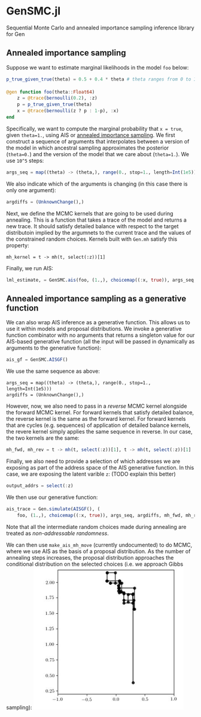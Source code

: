 # GenSMC.jl

Sequential Monte Carlo and annealed importance sampling inference library for Gen

## Annealed importance sampling

Suppose we want to estimate marginal likelihoods in the model `foo` below:
```julia
p_true_given_true(theta) = 0.5 + 0.4 * theta # theta ranges from 0 to 1

@gen function foo(theta::Float64)
    z = @trace(bernoulli(0.2), :z)
    p = p_true_given_true(theta)
    x = @trace(bernoulli(z ? p : 1-p), :x)
end
```
Specifically, we want to compute the marginal probability that `x = true`, given `theta=1.`, using AIS or [annealed importance sampling](https://arxiv.org/abs/physics/9803008).
We first construct a sequence of arguments that interpolates between a version of the model in which ancestral sampling approximates the posterior (`theta=0.`) and the version of the model that we care about (`theta=1.`).
We use `10^5` steps:
```julia
args_seq = map((theta) -> (theta,), range(0., stop=1., length=Int(1e5)))
```
We also indicate which of the arguments is changing (in this case there is only one argument):
```julia
argdiffs = (UnknownChange(),)
```
Next, we define the MCMC kernels that are going to be used during annealing.
This is a function that takes a trace of the model and returns a new trace.
It should satisfy detailed balance with respect to the target distributoin implied by the argumnets to the current trace and the values of the constrained random choices.
Kernels built with `Gen.mh` satisfy this property:
```
mh_kernel = t -> mh(t, select(:z))[1]
```
Finally, we run AIS:
```julia
lml_estimate, = GenSMC.ais(foo, (1.,), choicemap((:x, true)), args_seq, argdiffs, mh_kernel)
```

## Annealed importance sampling as a generative function

We can also wrap AIS inference as a generative function.
This allows us to use it within models and proposal distributions.
We invoke a generative function combinator with no arguments that returns a singleton value for our AIS-based generative function (all the input will be passed in dynamically as arguments to the generative function):
```julia
ais_gf = GenSMC.AISGF()
```

We use the same sequence as above:
```
args_seq = map((theta) -> (theta,), range(0., stop=1., length=Int(1e5)))
argdiffs = (UnknownChange(),)
```
However, now, we also need to pass in a *reverse* MCMC kernel alongside the forward MCMC kernel.
For forward kernels that satisfy detailed balance, the reverse kernel is the same as the forward kernel.
For forward kernels that are cycles (e.g. sequences) of application of detailed balance kernels, the revere kernel simply applies the same sequence in reverse.
In our case, the two kernels are the same:
```julia
mh_fwd, mh_rev = t -> mh(t, select(:z))[1], t -> mh(t, select(:z))[1]
```
Finally, we also need to provide a selection of which addresses we are exposing as part of the address space of the AIS generative function.
In this case, we are exposing the latent varible `z`: (TODO explain this better)
```julia
output_addrs = select(:z)
```

We then use our generative function:
```julia
ais_trace = Gen.simulate(AISGF(), (
    foo, (1.,), choicemap((:x, true)), args_seq, argdiffs, mh_fwd, mh_rev, output_addrs)
```

Note that all the intermediate random choices made during annealing are treated as *non-addressable randomness*.

We can then use `make_ais_mh_move` (currently undocumented) to do MCMC, where we use AIS as the basis of a proposal distribution.
As the number of annealing steps increases, the proposal distribution approaches the conditional distribution on the selected choices (i.e. we approach Gibbs sampling):
![Gibbs sampling with AIS](gibbs.png)

